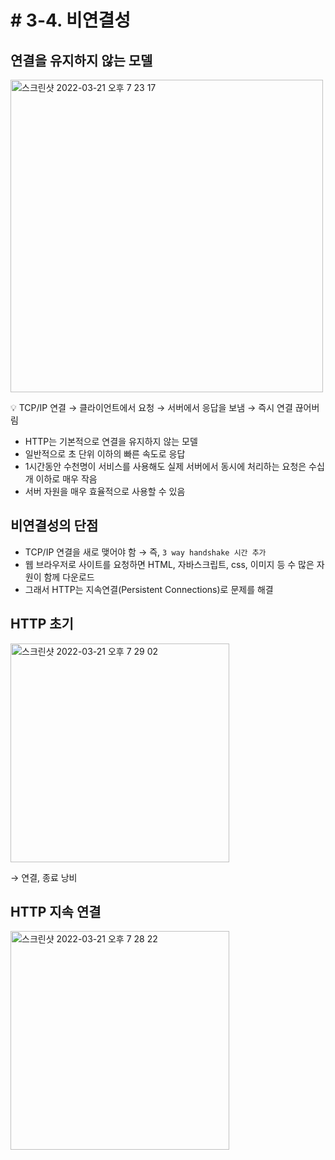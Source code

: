 # # 3-4. 비연결성

## 연결을 유지하지 않는 모델

<img width="500" alt="스크린샷 2022-03-21 오후 7 23 17" src="https://user-images.githubusercontent.com/97823928/159242805-c0656e64-28fc-498a-9577-3cd96d17f6e6.png">

💡 TCP/IP 연결 → 클라이언트에서 요청 → 서버에서 응답을 보냄 → 즉시 연결 끊어버림

* HTTP는 기본적으로 연결을 유지하지 않는 모델
* 일반적으로 초 단위 이하의 빠른 속도로 응답
* 1시간동안 수천명이 서비스를 사용해도 실제 서버에서 동시에 처리하는 요청은 수십개 이하로 매우 작음
* 서버 자원을 매우 효율적으로 사용할 수 있음

## 비연결성의 단점

* TCP/IP 연결을 새로 맺어야 함 → 즉,  ```3 way handshake 시간 추가```
* 웹 브라우저로 사이트를 요청하면 HTML, 자바스크립트, css, 이미지 등 수 많은 자원이 함께 다운로드
* 그래서 HTTP는 지속연결(Persistent Connections)로 문제를 해결

## HTTP 초기

<img width="350" alt="스크린샷 2022-03-21 오후 7 29 02" src="https://user-images.githubusercontent.com/97823928/159243658-ef575e87-9369-4de2-97bf-31ad7cc0f658.png">

→ 연결, 종료 낭비

## HTTP 지속 연결

<img width="350" alt="스크린샷 2022-03-21 오후 7 28 22" src="https://user-images.githubusercontent.com/97823928/159243592-752330ec-067f-436a-ba27-1d14afccb071.png">
